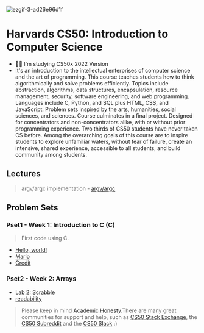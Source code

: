 
![ezgif-3-ad26e96d1f](https://user-images.githubusercontent.com/104838272/181598702-f1ec9cca-c1e1-4259-97f0-fc42dcdd2c0d.png)
    <h1>Harvards CS50: Introduction to Computer Science</h1>
</div>




- 👨‍💻 I'm studying CS50x 2022 Version
- It's an introduction to the intellectual enterprises of computer science and the art of programming. This course teaches students how to think algorithmically and solve problems efficiently. Topics include abstraction, algorithms, data structures, encapsulation, resource management, security, software engineering, and web programming. Languages include C, Python, and SQL plus HTML, CSS, and JavaScript. Problem sets inspired by the arts, humanities, social sciences, and sciences. Course culminates in a final project. Designed for concentrators and non-concentrators alike, with or without prior programming experience. Two thirds of CS50 students have never taken CS before. Among the overarching goals of this course are to inspire students to explore unfamiliar waters, without fear of failure, create an intensive, shared experience, accessible to all students, and build community among students.
## Lectures
> argv/argc implementation 
    - [argv/argc](Lectures)
## Problem Sets

### Pset1 - Week 1: Introduction to C (C)
> First code using C.
- [Hello, world!](Pset01/Hello)
- [Mario](Pset01/mario)
- [Credit](Pset01/credit)

### Pset2 - Week 2: Arrays
- [Lab 2: Scrabble](Pset2/Lab2)
- [readability](Pset2/readability.c)

> Please keep in mind [Academic Honesty](https://cs50.harvard.edu/x/2020/syllabus/#academic-honesty).There are many great communities for support and help, such as [CS50 Stack Exchange](https://cs50.stackexchange.com/), the [CS50 Subreddit](https://www.reddit.com/r/cs50/) and the [CS50 Slack](http://cs50.edx.org/slack) :)
